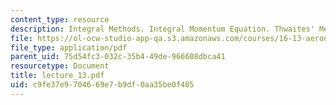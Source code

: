 ```yaml
---
content_type: resource
description: Integral Methods. Integral Momentum Equation. Thwaites' Method
file: https://ol-ocw-studio-app-qa.s3.amazonaws.com/courses/16-13-aerodynamics-of-viscous-fluids-fall-2003/c9fe37e9704669e7b9df0aa35be0f485_lecture_13.pdf
file_type: application/pdf
parent_uid: 75d54fc3-032c-35b4-49de-966608dbca41
resourcetype: Document
title: lecture_13.pdf
uid: c9fe37e9-7046-69e7-b9df-0aa35be0f485
---
```

